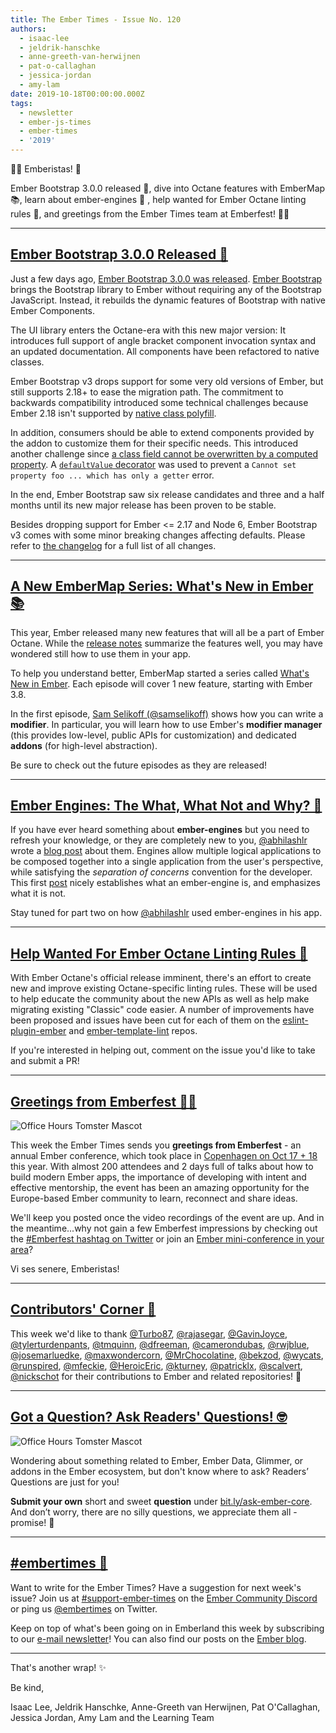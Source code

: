 ```yaml
---
title: The Ember Times - Issue No. 120
authors:
  - isaac-lee
  - jeldrik-hanschke
  - anne-greeth-van-herwijnen
  - pat-o-callaghan
  - jessica-jordan
  - amy-lam
date: 2019-10-18T00:00:00.000Z
tags:
  - newsletter
  - ember-js-times
  - ember-times
  - '2019'
---
```



🏄‍♀️ Emberistas! 🐹

Ember Bootstrap 3.0.0 released 🎉,
dive into Octane features with EmberMap 📚, 
learn about ember-engines 📝 ,
help wanted for Ember Octane linting rules 🤖,
and greetings from the Ember Times team at Emberfest! 🐹🎉

<!-- READMORE -->

---

## [Ember Bootstrap 3.0.0 Released 🎉](https://www.ember-bootstrap.com)

<!--alex ignore just-->
Just a few days ago, [Ember Bootstrap 3.0.0 was released](https://twitter.com/simonihmig/status/1182661298464739330). [Ember Bootstrap](https://www.ember-bootstrap.com) brings the Bootstrap library to Ember without requiring any of the Bootstrap JavaScript. Instead, it rebuilds the dynamic features of Bootstrap with native Ember Components.

The UI library enters the Octane-era with this new major version: It introduces full support of angle bracket component invocation syntax and an updated documentation. All components have been refactored to native classes.

Ember Bootstrap v3 drops support for some very old versions of Ember, but still supports 2.18+ to ease the migration path. The commitment to backwards compatibility introduced some technical challenges because Ember 2.18 isn't supported by [native class polyfill](https://github.com/pzuraq/ember-native-class-polyfill).

In addition, consumers should be able to extend components provided by the addon to customize them for their specific needs. This introduced another challenge since [a class field cannot be overwritten by a computed property](https://discordapp.com/channels/480462759797063690/486553598436573206/618527893009465349). A [`defaultValue` decorator](https://github.com/kaliber5/ember-bootstrap/blob/v3.0.0/addon/utils/default-decorator.js) was used to prevent a `Cannot set property foo ... which has only a getter` error.

In the end, Ember Bootstrap saw six release candidates and three and a half months until its new major release has been proven to be stable.

Besides dropping support for Ember <= 2.17 and Node 6, Ember Bootstrap v3 comes with some minor breaking changes affecting defaults. Please refer to [the changelog](https://www.ember-bootstrap.com/#/changelog) for a full list of all changes.

---

## [A New EmberMap Series: What's New in Ember 📚](https://embermap.com/topics/what-s-new-in-ember/)

This year, Ember released many new features that will all be a part of Ember Octane. While the [release notes](https://blog.emberjs.com/tags/releases.html) summarize the features well, you may have wondered still how to use them in your app.

To help you understand better, EmberMap started a series called [What's New in Ember](https://embermap.com/topics/what-s-new-in-ember/). Each episode will cover 1 new feature, starting with Ember 3.8.

In the first episode, [Sam Selikoff (@samselikoff)](https://github.com/samselikoff) shows how you can write a **modifier**. In particular, you will learn how to use Ember's **modifier manager** (this provides low-level, public APIs for customization) and dedicated **addons** (for high-level abstraction).

Be sure to check out the future episodes as they are released!

---

## [Ember Engines: The What, What Not and Why? 📝](https://medium.com/developer-paradise/ember-engines-the-what-what-not-and-when-part-1-49187c949db5)
  
If you have ever heard something about **ember-engines** but you need to refresh your knowledge, or they are completely new to you, [@abhilashlr](https://github.com/abhilashlr) wrote a [blog post](https://medium.com/developer-paradise/ember-engines-the-what-what-not-and-when-part-1-49187c949db5) about them. Engines allow multiple logical applications to be composed together into a single application from the user's perspective, while satisfying the <span style="font-style: italic;">separation of concerns</span> convention for the developer. This first [post](https://medium.com/developer-paradise/ember-engines-the-what-what-not-and-when-part-1-49187c949db5) nicely establishes what an ember-engine is, and emphasizes what it is not. 

Stay tuned for part two on how [@abhilashlr](https://github.com/abhilashlr) used ember-engines in his app.

---

## [Help Wanted For Ember Octane Linting Rules 🤖](https://github.com/ember-cli/eslint-plugin-ember/issues?utf8=%E2%9C%93&q=is%3Aissue+is%3Aopen+sort%3Aupdated-desc+label%3A%22Help+Wanted%22+Octane+Rule)

With Ember Octane's official release imminent, there's an effort to create new and improve existing Octane-specific linting rules. These will be used to help educate the community about the new APIs as well as help make migrating existing "Classic" code easier. A number of improvements have been proposed and issues have been cut for each of them on the [eslint-plugin-ember](https://github.com/ember-cli/eslint-plugin-ember/issues?utf8=%E2%9C%93&q=is%3Aissue+is%3Aopen+sort%3Aupdated-desc+label%3A%22Help+Wanted%22+Octane+Rule) and [ember-template-lint](https://github.com/ember-template-lint/ember-template-lint/issues?utf8=%E2%9C%93&q=+project%3Aember-template-lint%2F1+label%3A%22help+wanted%22++sort%3Aupdated-desc) repos.

If you're interested in helping out, comment on the issue you'd like to take and submit a PR!

---

## [Greetings from Emberfest 🐹🎉](https://twitter.com/search?q=%23emberfest)

<img class="float-left medium transparent padded" alt="Office Hours Tomster Mascot" title="Readers' Questions" src="/images/blog/emberjstimes/embertimesteam2019.jpg" />

This week the Ember Times sends you **greetings from Emberfest** - an annual Ember conference, which took place in [Copenhagen on Oct 17 + 18](https://emberfest.eu/) this year. With almost 200 attendees and 2 days full of talks about how to build modern Ember apps, the importance of developing with intent and effective mentorship, the event has been an amazing opportunity for the Europe-based Ember community to learn, reconnect and share ideas.

We'll keep you posted once the video recordings of the event are up. And in the meantime...why not gain a few Emberfest impressions by checking out the [#Emberfest hashtag on Twitter](https://twitter.com/search?q=%23emberfest) or join an [Ember mini-conference in your area](https://emberjs.com/community/meetups)?

Vi ses senere, Emberistas!

---

## [Contributors' Corner 👏](https://guides.emberjs.com/release/contributing/repositories/)

<p>This week we'd like to thank <a href="https://github.com/Turbo87" target="gh-user">@Turbo87</a>, <a href="https://github.com/rajasegar" target="gh-user">@rajasegar</a>, <a href="https://github.com/GavinJoyce" target="gh-user">@GavinJoyce</a>, <a href="https://github.com/tylerturdenpants" target="gh-user">@tylerturdenpants</a>, <a href="https://github.com/tmquinn" target="gh-user">@tmquinn</a>, <a href="https://github.com/dfreeman" target="gh-user">@dfreeman</a>, <a href="https://github.com/camerondubas" target="gh-user">@camerondubas</a>, <a href="https://github.com/rwjblue" target="gh-user">@rwjblue</a>, <a href="https://github.com/josemarluedke" target="gh-user">@josemarluedke</a>, <a href="https://github.com/maxwondercorn" target="gh-user">@maxwondercorn</a>, <a href="https://github.com/MrChocolatine" target="gh-user">@MrChocolatine</a>, <a href="https://github.com/bekzod" target="gh-user">@bekzod</a>, <a href="https://github.com/wycats" target="gh-user">@wycats</a>, <a href="https://github.com/runspired" target="gh-user">@runspired</a>, <a href="https://github.com/mfeckie" target="gh-user">@mfeckie</a>, <a href="https://github.com/HeroicEric" target="gh-user">@HeroicEric</a>, <a href="https://github.com/kturney" target="gh-user">@kturney</a>, <a href="https://github.com/patricklx" target="gh-user">@patricklx</a>, <a href="https://github.com/scalvert" target="gh-user">@scalvert</a>, <a href="https://github.com/nickschot" target="gh-user">@nickschot</a> for their contributions to Ember and related repositories! 💖</p>

---

## [Got a Question? Ask Readers' Questions! 🤓](https://docs.google.com/forms/d/e/1FAIpQLScqu7Lw_9cIkRtAiXKitgkAo4xX_pV1pdCfMJgIr6Py1V-9Og/viewform)

<div class="blog-row">
  <img class="float-right small transparent padded" alt="Office Hours Tomster Mascot" title="Readers' Questions" src="/images/tomsters/officehours.png" />

  <p>Wondering about something related to Ember, Ember Data, Glimmer, or addons in the Ember ecosystem, but don't know where to ask? Readers’ Questions are just for you!</p>

  <p><strong>Submit your own</strong> short and sweet <strong>question</strong> under <a href="https://bit.ly/ask-ember-core" target="rq">bit.ly/ask-ember-core</a>. And don’t worry, there are no silly questions, we appreciate them all - promise! 🤞</p>
</div>

---

## [#embertimes 📰](https://blog.emberjs.com/tags/newsletter.html)

Want to write for the Ember Times? Have a suggestion for next week's issue? Join us at [#support-ember-times](https://discordapp.com/channels/480462759797063690/485450546887786506) on the [Ember Community Discord](https://discordapp.com/invite/zT3asNS) or ping us [@embertimes](https://twitter.com/embertimes) on Twitter.

Keep on top of what's been going on in Emberland this week by subscribing to our [e-mail newsletter](https://the-emberjs-times.ongoodbits.com/)! You can also find our posts on the [Ember blog](https://emberjs.com/blog/tags/newsletter.html).

---

That's another wrap! ✨

Be kind,

Isaac Lee, Jeldrik Hanschke, Anne-Greeth van Herwijnen, Pat O'Callaghan, Jessica Jordan, Amy Lam and the Learning Team
